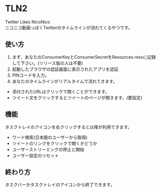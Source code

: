 # TLN2
Twitter Likes NicoNico  
ニコニコ動画っぽくTwitterのタイムラインが流れてくるやつです。

## 使い方
1. まず、あなたのConsumerKeyとConsumerSecretをResources.resxに記録して下さい。(リリース版の人は不要)
1. 起動したブラウザの認証画面に表示されたアプリを認証
1. PINコードを入力。
1. あなたのタイムラインがリアルタイムで流れてきます。  

* 添付されたURLはクリックで開くことができます。  
* ツイート文をクリックするとツイートのページが開きます。(要設定)

## 機能
タスクトレイのアイコンを右クリックすると以降が利用できます。
* ワード検索(日本圏のユーザーから取得)
* ツイートのリンクをクリックで開くかどうか
* ユーザーストリーミングの停止と開始
* ユーザー設定のリセット

## 終わり方
タスクバーかタスクトレイのアイコンから終了できます。
